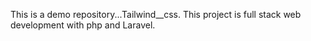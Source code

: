This is a demo repository...Tailwind__css. This project is full stack web development with php and Laravel.